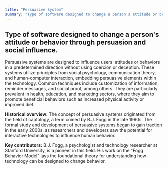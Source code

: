 ```yaml
---
title: "Persuasive System"
summary: "Type of software designed to change a person's attitude or behavior through persuasion and social influence."
---
```


## Type of software designed to change a person's attitude or behavior through persuasion and social influence.

Persuasive systems are designed to influence users' attitudes or behaviors in a predetermined direction without using coercion or deception. These systems utilize principles from social psychology, communication theory, and human-computer interaction, embedding persuasive elements within the technology. Common techniques include customization of information, reminder messages, and social proof, among others. They are particularly prevalent in health, education, and marketing sectors, where they aim to promote beneficial behaviors such as increased physical activity or improved diet.

**Historical overview:** The concept of persuasive systems originated from the field of captology, a term coined by B.J. Fogg in the late 1990s. The formal study and development of persuasive systems began to gain traction in the early 2000s, as researchers and developers saw the potential for interactive technologies to influence human behavior.

**Key contributors:** B.J. Fogg, a psychologist and technology researcher at Stanford University, is a pioneer in this field. His work on the "Fogg Behavior Model" lays the foundational theory for understanding how technology can be designed to change behavior.